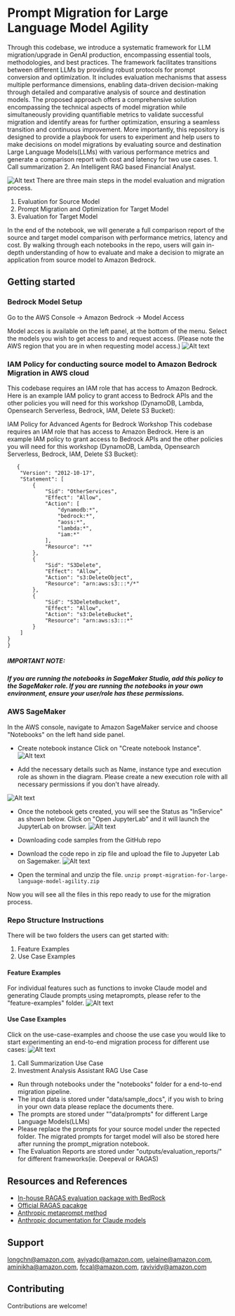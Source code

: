 # Prompt Migration for Large Language Model Agility

Through this codebase, we introduce a systematic framework for LLM migration/upgrade in GenAI production, encompassing essential tools, methodologies, and best practices. The framework facilitates transitions between different LLMs by providing robust protocols for prompt conversion and optimization. It includes evaluation mechanisms that assess multiple performance dimensions, enabling data-driven decision-making through detailed and comparative analysis of source and destination models. The proposed approach offers a comprehensive solution encompassing the technical aspects of model migration while simultaneously providing quantifiable metrics to validate successful migration and identify areas for further optimization, ensuring a seamless transition and continuous improvement.
More importantly, this repository is designed to provide a playbook for users to experiment and help users to make decisions on model migrations by evaluating source and destination Large Language Models(LLMs) with various  performance metrics and generate a comparison report with cost and latency for two use cases. 1. Call summarization 2. An Intelligent RAG based Financial Analyst. 
 

![Alt text](images/image.png)
There are three main steps in the model evaluation and migration process.
  1. Evaluation for Source Model
  2. Prompt Migration and Optimization for Target Model
  3. Evaluation for Target Model

In the end of the notebook, we will generate a full comparison report of the source and target model comparison with performance metrics, latency and cost. By walking through each notebooks in the repo, users will gain in-depth understanding of how to evaluate and make a decision to migrate an application from source model to Amazon Bedrock.

## Getting started

### Bedrock Model Setup
Go to the AWS Console -> Amazon Bedrock -> Model Access 

Model acces is available on the left panel, at the bottom of the menu. Select the models you wish to get access to and request access. (Please note the AWS region that you are in when requesting model access.)
![Alt text](images/image-1.png)



### IAM Policy for conducting source model to Amazon Bedrock Migration in AWS cloud
This codebase requires an IAM role that has access to Amazon Bedrock. Here is an example IAM policy to grant access to Bedrock APIs and the other policies you will need for this workshop (DynamoDB, Lambda, Opensearch Serverless, Bedrock, IAM, Delete S3 Bucket):

IAM Policy for Advanced Agents for Bedrock Workshop This codebase requires an IAM role that has access to Amazon Bedrock. Here is an example IAM policy to grant access to Bedrock APIs and the other policies you will need for this workshop (DynamoDB, Lambda, Opensearch Serverless, Bedrock, IAM, Delete S3 Bucket):
```{
   {
	"Version": "2012-10-17",
	"Statement": [
		{
			"Sid": "OtherServices",
			"Effect": "Allow",
			"Action": [
                "dynamodb:*",
                "bedrock:*",
                "aoss:*",
                "lambda:*",
                "iam:*"
			],
			"Resource": "*"
		},
		{
			"Sid": "S3Delete",
			"Effect": "Allow",
			"Action": "s3:DeleteObject",
			"Resource": "arn:aws:s3:::*/*"
		},
		{
			"Sid": "S3DeleteBucket",
			"Effect": "Allow",
			"Action": "s3:DeleteBucket",
			"Resource": "arn:aws:s3:::*"
		}
	]
}
}
```

  ##### IMPORTANT NOTE:
  ##### If you are running the notebooks in SageMaker Studio, add this policy to the SageMaker role. If you are running the notebooks in your own environment, ensure your user/role has these permissions.

### AWS SageMaker
In the AWS console, navigate to Amazon SageMaker service and choose "Notebooks" on the left hand side panel.

- Create notebook instance Click on "Create notebook Instance".
![Alt text](images/image-2.png)

- Add the necessary details such as Name, instance type and execution role as shown in the diagram. Please create a new execution role with all necessary permissions if you don't have already.

![Alt text](images/image-3.png)

- Once the notebook gets created, you will see the Status as "InService" as shown below. Click on "Open JupyterLab" and it will launch the JupyterLab on browser.
![Alt text](images/image-4.png)

- Downloading code samples from the GitHub repo

- Download the code repo in zip file and upload the file to Jupyeter Lab on Sagemaker.
![Alt text](images/image-5.png)

- Open the terminal and unzip the file.
```unzip prompt-migration-for-large-language-model-agility.zip```

Now you will see all the files in this repo ready to use for the migration process.

### Repo Structure Instructions

There will be two folders the users can get started with:
1. Feature Examples
2. Use Case Examples

#### Feature Examples
For individual features such as functions to invoke Claude model and generating Claude prompts using metaprompts, please refer to the "feature-examples" folder.
![Alt text](images/image-10.png)

#### Use Case Examples
Click on the use-case-examples and choose the use case you would like to start experimenting an end-to-end migration process for different use cases:
![Alt text](images/image-9.png)
1.  Call Summarization Use Case
2.  Investment Analysis Assistant RAG Use Case

* Run through notebooks under the "notebooks" folder for a end-to-end migration pipeline.
* The input data is stored under "data/sample_docs", if you wish to bring in your own data please replace the documents there.
* The prompts are stored under ""data/prompts" for different Large Language Models(LLMs) 
* Please replace the prompts for your source model under the repected folder. The migrated prompts for target model will also be stored here after running the prompt_migration notebook.
* The Evaluation Reports are stored under "outputs/evaluation_reports/" for different frameworks(ie. Deepeval or RAGAS)


## Resources and References

* [In-house RAGAS evaluation package with BedRock](https://gitlab.aws.dev/genaiic-reusable-assets/engagement-artifacts/ragas-evaluation/-/tree/main?ref_type=heads) 
* [Official RAGAS pacakge](https://github.com/explodinggradients/ragas)
* [Anthropic metaprompt method](https://docs.anthropic.com/en/docs/helper-metaprompt-experimental) 
* [Anthropic documentation for Claude models](https://docs.anthropic.com/en/docs/intro-to-claude)


## Support
longchn@amazon.com, aviyadc@amazon.com, uelaine@amazon.com, aminikha@amazon.com, fccal@amazon.com, ravividy@amazon.com


## Contributing
Contributions are welcome!


